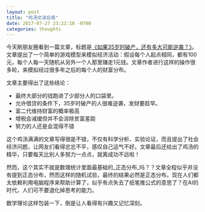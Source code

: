 ```yaml
---
layout: post
title: "鸡汤文读后感"
date: 2017-07-27 23:22:18 -0700
categories: thoughts
---
```

今天刷朋友圈看到一篇文章，标题是[《如果35岁时破产，还有多大可能逆袭？》](http://money.qq.com/a/20170727/004854.htm)。文章提出了一个简单的游戏模型来模拟经济活动：假设每个人起点相同，都有100元，每个人每一天随机从另外一个人那里赚走1元钱。文章作者进行这样的操作很多轮，来模拟经过很多年之后的每个人的财富分布。

文章主要得出了这些结论：
- 最终大部分的钱跑进了少部分人的口袋里。
- 允许借贷的条件下，35岁时破产的人很难逆袭，发财要趁早。
- 富二代维持财富的概率极高
- 增税会减缓但并不会消除贫富差距
- 努力的人还是会混得不错

这个鸡汤满满的文章写得很是不错，不仅有科学分析、实验论证，而且提出了社会经济问题，让网友们看得忿忿不平，感叹自己运气不好。文章最后还给出了鸡汤的精华，只要每天比别人多努力一点点，就离成功不远啦！

然而，这个其实不就是数理统计里面最基础的_正态分布_吗？？文章全程似乎并没有提到正态分布，然而这样的随机试验，最终的结果必然是正态分布。现在人们都太依赖利用电脑程序来帮助计算了，似乎有点失去了纸笔推公式的意思了？在AI的时代，人们可不要退化掉思考的能力。

数学理论这样包装一下，倒是让人看得有兴趣又记忆深刻。
